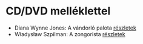 # CD/DVD melléklettel

- Diana Wynne Jones: A vándorló palota [részletek](_details/Diana%20Wynne%20Jones.md#id_1413)
- Władysław Szpilman: A zongorista [részletek](_details/W%C5%82adys%C5%82aw%20Szpilman.md#id_170)